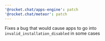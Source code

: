 ```yaml
---
'@rocket.chat/apps-engine': patch
'@rocket.chat/meteor': patch
---
```


Fixes a bug that would cause apps to go into `invalid_installation_disabled` in some cases
